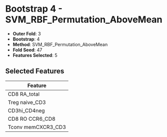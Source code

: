 # Bootstrap 4 - SVM_RBF_Permutation_AboveMean

- **Outer Fold**: 3
- **Bootstrap**: 4
- **Method**: SVM_RBF_Permutation_AboveMean
- **Fold Seed**: 47
- **Features Selected**: 5

## Selected Features

| Feature |
|---------|
| CD8 RA_total |
| Treg naive_CD3 |
| CD3hi_CD4neg |
| CD8 RO CCR6_CD8 |
| Tconv memCXCR3_CD3 |
